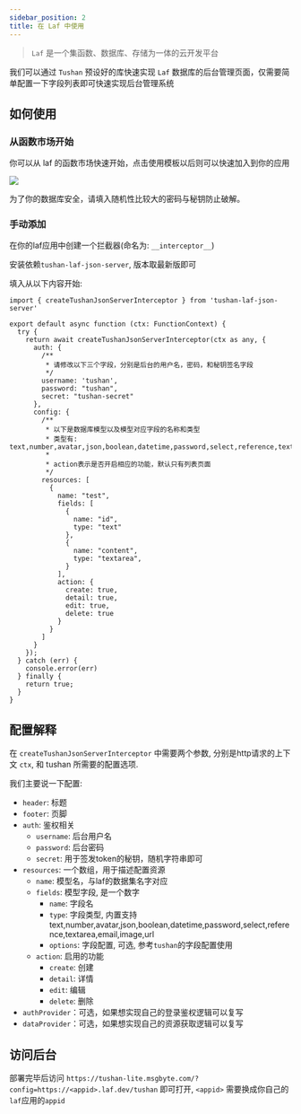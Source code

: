 ```yaml
---
sidebar_position: 2
title: 在 Laf 中使用
---
```


> `Laf` 是一个集函数、数据库、存储为一体的云开发平台

我们可以通过 `Tushan` 预设好的库快速实现 `Laf` 数据库的后台管理页面，仅需要简单配置一下字段列表即可快速实现后台管理系统

## 如何使用

### 从函数市场开始

你可以从 laf 的函数市场快速开始，点击使用模板以后则可以快速加入到你的应用

![](/img/docs/misc/laf-func-market.png)

为了你的数据库安全，请填入随机性比较大的密码与秘钥防止破解。


### 手动添加

在你的laf应用中创建一个拦截器(命名为: `__interceptor__`)

安装依赖`tushan-laf-json-server`, 版本取最新版即可

填入从以下内容开始:

```tsx
import { createTushanJsonServerInterceptor } from 'tushan-laf-json-server'

export default async function (ctx: FunctionContext) {
  try {
    return await createTushanJsonServerInterceptor(ctx as any, {
      auth: {
        /**
         * 请修改以下三个字段，分别是后台的用户名，密码，和秘钥签名字段
         */
        username: 'tushan',
        password: "tushan",
        secret: "tushan-secret"
      },
      config: {
        /**
         * 以下是数据库模型以及模型对应字段的名称和类型
         * 类型有: text,number,avatar,json,boolean,datetime,password,select,reference,textarea,email,image,url
         * 
         * action表示是否开启相应的功能，默认只有列表页面
         */
        resources: [
          {
            name: "test",
            fields: [
              {
                name: "id",
                type: "text"
              },
              {
                name: "content",
                type: "textarea",
              }
            ],
            action: {
              create: true,
              detail: true,
              edit: true,
              delete: true
            }
          }
        ]
      }
    });
  } catch (err) {
    console.error(err)
  } finally {
    return true;
  }
}
```

## 配置解释

在 `createTushanJsonServerInterceptor` 中需要两个参数, 分别是http请求的上下文 `ctx`, 和 tushan 所需要的配置选项.

我们主要说一下配置:

- `header`: 标题
- `footer`: 页脚
- `auth`: 鉴权相关
  - `username`: 后台用户名
  - `password`: 后台密码
  - `secret`: 用于签发token的秘钥，随机字符串即可
- `resources`: 一个数组，用于描述配置资源
  - `name`: 模型名，与laf的数据集名字对应
  - `fields`: 模型字段, 是一个数字
    - `name`: 字段名
    - `type`: 字段类型, 内置支持 text,number,avatar,json,boolean,datetime,password,select,reference,textarea,email,image,url
    - `options`: 字段配置, 可选, 参考`tushan`的字段配置使用
  - `action`: 启用的功能
    - `create`: 创建
    - `detail`: 详情
    - `edit`: 编辑
    - `delete`: 删除
- `authProvider`：可选，如果想实现自己的登录鉴权逻辑可以复写
- `dataProvider`：可选，如果想实现自己的资源获取逻辑可以复写

## 访问后台

部署完毕后访问 `https://tushan-lite.msgbyte.com/?config=https://<appid>.laf.dev/tushan` 即可打开, `<appid>` 需要换成你自己的`laf`应用的`appid`
